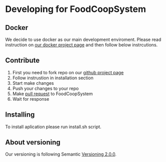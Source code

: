 # Developing for FoodCoopSystem

## Docker
We decide to use docker as our main development enviroment. Please read instruction on <a href='https://github.com/FoodCoopSystem/docker' target='_blank'>our docker project page</a> and then follow below instrcutions.

## Contribute

1. First you need to fork repo on our [github project page](https://github.com/FoodCoopSystem/foodcoopsystem)
1. Follow instrustion in installation section
1. Start make changes
1. Push your changes to your repo
1. Make [pull request](https://help.github.com/articles/creating-a-pull-request/) to FoodCoopSystem
1. Wait for response

## Installing

 To install aplication please run install.sh script.


## About versioning
Our versioning is following Semantic <a href="http://semver.org/" target="_blank">Versioning 2.0.0</a>.
